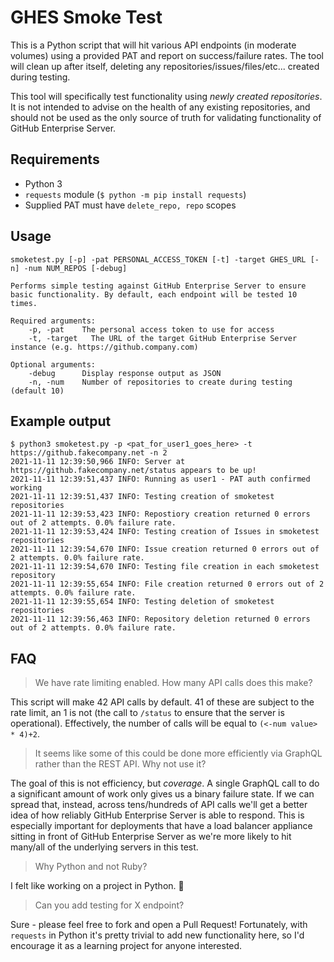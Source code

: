 # GHES Smoke Test

This is a Python script that will hit various API endpoints (in moderate volumes) using a provided PAT and report on success/failure rates.  The tool will clean up after itself, deleting any repositories/issues/files/etc... created during testing.

This tool will specifically test functionality using _newly created repositories_. It is not intended to advise on the health of any existing repositories, and should not be used as the only source of truth for validating functionality of GitHub Enterprise Server.

## Requirements

- Python 3
- `requests` module (`$ python -m pip install requests`)
- Supplied PAT must have `delete_repo, repo` scopes

## Usage

```
smoketest.py [-p] -pat PERSONAL_ACCESS_TOKEN [-t] -target GHES_URL [-n] -num NUM_REPOS [-debug]

Performs simple testing against GitHub Enterprise Server to ensure basic functionality. By default, each endpoint will be tested 10 times.

Required arguments:
    -p, -pat    The personal access token to use for access
    -t, -target   The URL of the target GitHub Enterprise Server instance (e.g. https://github.company.com)

Optional arguments:
    -debug      Display response output as JSON
    -n, -num    Number of repositories to create during testing (default 10)
```

## Example output

```
$ python3 smoketest.py -p <pat_for_user1_goes_here> -t https://github.fakecompany.net -n 2
2021-11-11 12:39:50,966 INFO: Server at https://github.fakecompany.net/status appears to be up!
2021-11-11 12:39:51,437 INFO: Running as user1 - PAT auth confirmed working
2021-11-11 12:39:51,437 INFO: Testing creation of smoketest repositories
2021-11-11 12:39:53,423 INFO: Repostiory creation returned 0 errors out of 2 attempts. 0.0% failure rate.
2021-11-11 12:39:53,424 INFO: Testing creation of Issues in smoketest repositories
2021-11-11 12:39:54,670 INFO: Issue creation returned 0 errors out of 2 attempts. 0.0% failure rate.
2021-11-11 12:39:54,670 INFO: Testing file creation in each smoketest repository
2021-11-11 12:39:55,654 INFO: File creation returned 0 errors out of 2 attempts. 0.0% failure rate.
2021-11-11 12:39:55,654 INFO: Testing deletion of smoketest repositories
2021-11-11 12:39:56,463 INFO: Repository deletion returned 0 errors out of 2 attempts. 0.0% failure rate.
```

## FAQ

> We have rate limiting enabled. How many API calls does this make?

This script will make 42 API calls by default. 41 of these are subject to the rate limit, an 1 is not (the call to `/status` to ensure that the server is operational). Effectively, the number of calls will be equal to `(<-num value> * 4)+2`.

> It seems like some of this could be done more efficiently via GraphQL rather than the REST API. Why not use it?

The goal of this is not efficiency, but _coverage_. A single GraphQL call to do a significant amount of work only gives us a binary failure state. If we can spread that, instead, across tens/hundreds of API calls we'll get a better idea of how reliably GitHub Enterprise Server is able to respond. This is especially important for deployments that have a load balancer appliance sitting in front of GitHub Enterprise Server as we're more likely to hit many/all of the underlying servers in this test.

> Why Python and not Ruby?

I felt like working on a project in Python. 🤷

> Can you add testing for X endpoint?

Sure - please feel free to fork and open a Pull Request! Fortunately, with `requests` in Python it's pretty trivial to add new functionality here, so I'd encourage it as a learning project for anyone interested.
